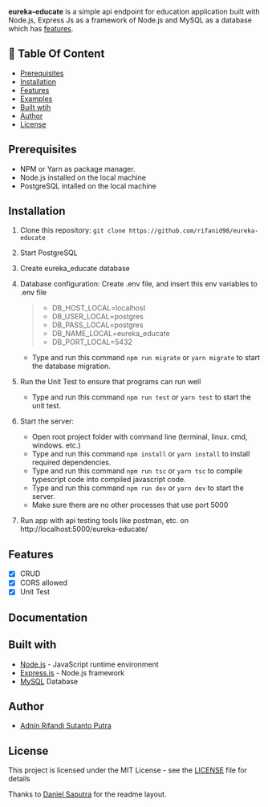 **eureka-educate** is a simple api endpoint for education application built with Node.js, Express Js as a framework of Node.js and MySQL as a database which has [features](#features).

## :memo: Table Of Content

-   [Prerequisites](#prerequisites)
-   [Installation](#installation)
-   [Features](#features)
-   [Examples](#examples)
-   [Built wtih](#features)
-   [Author](#author)
-   [License](#license)

## Prerequisites

-   NPM or Yarn as package manager.
-   Node.js installed on the local machine
-   PostgreSQL intalled on the local machine

## Installation

1. Clone this repository:
   `git clone https://github.com/rifanid98/eureka-educate`
2. Start PostgreSQL
3. Create eureka_educate database
4. Database configuration:
    Create .env file, and insert this env variables to .env file
    > - DB_HOST_LOCAL=localhost
    > - DB_USER_LOCAL=postgres
    > - DB_PASS_LOCAL=postgres
    > - DB_NAME_LOCAL=eureka_educate
    > - DB_PORT_LOCAL=5432

    - Type and run this command `npm run migrate` or `yarn migrate` to start the database migration.

5. Run the Unit Test to ensure that programs can run well
    - Type and run this command `npm run test` or `yarn test` to start the unit test.
6. Start the server:
    - Open root project folder with command line (terminal, linux. cmd, windows. etc.)
    - Type and run this command `npm install` or `yarn install` to install required dependencies.
    - Type and run this command `npm run tsc` or `yarn tsc` to compile typescript code into compiled javascript code.
    - Type and run this command `npm run dev` or `yarn dev` to start the server.
    - Make sure there are no other processes that use port 5000
7. Run app with api testing tools like postman, etc. on http://localhost:5000/eureka-educate/

## Features

-   [x] CRUD
-   [x] CORS allowed
-   [x] Unit Test

## Documentation

<!-- [How to use](https://github.com/rifanid98/eureka-educate/blob/master/docs.md) -->

## Built with

-   [Node.js](http://nodejs.org/) - JavaScript runtime environment
-   [Express.js](https://expressjs.com/) - Node.js framework
-   [MySQL](https://www.postgresql.org//) Database

## Author

-   [Adnin Rifandi Sutanto Putra](https://www.linkedin.com/in/adnin-rifandi/)

## License

This project is licensed under the MIT License - see the [LICENSE](https://github.com/rifanid98/eureka-educate/blob/master/LICENSE) file for details

Thanks to [Daniel Saputra](https://www.linkedin.com/in/danielwetan/) for the readme layout.